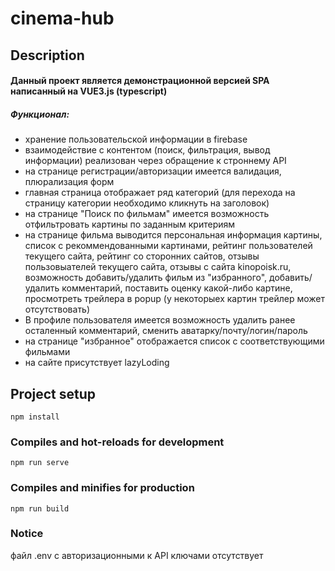 # cinema-hub

## Description
#### Данный проект является демонстрационной версией SPA написанный на VUE3.js (typescript)
##### Функционал:
- хранение пользовательской информации в firebase
- взаимодействие с контентом (поиск, фильтрация, вывод информации) реализован через обращение к строннему API
- на странице регистрации/авторизации имеется валидация, плюрализация форм
- главная страница отображает ряд категорий (для перехода на страницу категории необходимо кликнуть на заголовок)
- на странице "Поиск по фильмам" имеется возможность отфильтровать картины по заданным критериям
- на странице фильма выводится персональная информация картины, список с рекоммендованными картинами,
рейтинг пользователей текущего сайта, рейтинг со сторонних сайтов, отзывы пользовыателей текущего сайта,
отзывы с сайта kinopoisk.ru, возможность добавить/удалить фильм из "избранного", добавить/удалить комментарий,
поставить оценку какой-либо картине, просмотреть трейлера в popup (у некоторыех картин трейлер может отсутствовать)
- В профиле пользователя имеется возможность удалить ранее осталенный комментарий, сменить аватарку/почту/логин/пароль
- на странице "избранное" отображается список с соответствующими фильмами
- на сайте присутствует lazyLoding

## Project setup
```
npm install
```

### Compiles and hot-reloads for development
```
npm run serve
```

### Compiles and minifies for production
```
npm run build
```

### Notice
файл .env с авторизационными к API ключами отсутствует


